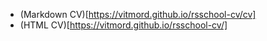 - (Markdown CV)[https://vitmord.github.io/rsschool-cv/cv]
- (HTML CV)[https://vitmord.github.io/rsschool-cv/]
